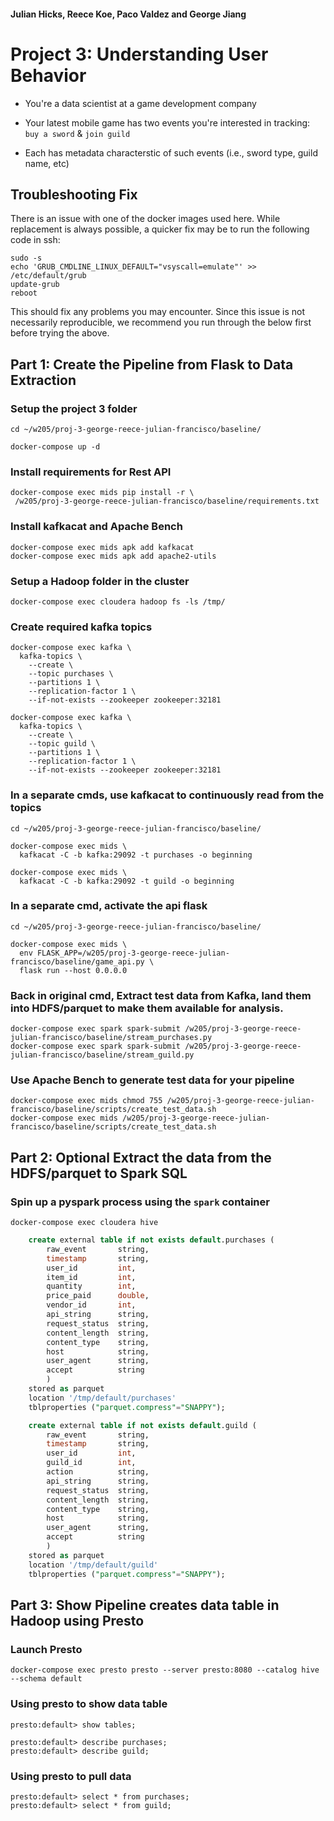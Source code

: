 #### Julian Hicks, Reece Koe, Paco Valdez and George Jiang
# Project 3: Understanding User Behavior

- You're a data scientist at a game development company  

- Your latest mobile game has two events you're interested in tracking: `buy a
  sword` & `join guild`

- Each has metadata characterstic of such events (i.e., sword type, guild name,
  etc)

## Troubleshooting Fix

There is an issue with one of the docker images used here. While replacement is always possible, a quicker fix may be to run the following code in ssh:

```
sudo -s
echo 'GRUB_CMDLINE_LINUX_DEFAULT="vsyscall=emulate"' >> /etc/default/grub
update-grub
reboot
```

This should fix any problems you may encounter. Since this issue is not necessarily reproducible, we recommend you run through the below first before trying the above. 

## Part 1: Create the Pipeline from Flask to Data Extraction

### Setup the project 3 folder

```
cd ~/w205/proj-3-george-reece-julian-francisco/baseline/
```
```
docker-compose up -d
```

### Install requirements for Rest API

```
docker-compose exec mids pip install -r \
 /w205/proj-3-george-reece-julian-francisco/baseline/requirements.txt
```

### Install kafkacat and Apache Bench
```
docker-compose exec mids apk add kafkacat
docker-compose exec mids apk add apache2-utils
```

### Setup a Hadoop folder in the cluster

```
docker-compose exec cloudera hadoop fs -ls /tmp/
```

### Create required kafka topics
<!-- 
```
docker-compose exec kafka \
  kafka-topics \
    --create \
    --topic events \
    --partitions 1 \
    --replication-factor 1 \
    --if-not-exists --zookeeper zookeeper:32181
``` -->
```
docker-compose exec kafka \
  kafka-topics \
    --create \
    --topic purchases \
    --partitions 1 \
    --replication-factor 1 \
    --if-not-exists --zookeeper zookeeper:32181
```
```
docker-compose exec kafka \
  kafka-topics \
    --create \
    --topic guild \
    --partitions 1 \
    --replication-factor 1 \
    --if-not-exists --zookeeper zookeeper:32181
```

### In a separate cmds, use kafkacat to continuously read from the topics
```
cd ~/w205/proj-3-george-reece-julian-francisco/baseline/
```
```
docker-compose exec mids \
  kafkacat -C -b kafka:29092 -t purchases -o beginning
```
```
docker-compose exec mids \
  kafkacat -C -b kafka:29092 -t guild -o beginning
```

### In a separate cmd, activate the api flask
```
cd ~/w205/proj-3-george-reece-julian-francisco/baseline/
```

```
docker-compose exec mids \
  env FLASK_APP=/w205/proj-3-george-reece-julian-francisco/baseline/game_api.py \
  flask run --host 0.0.0.0
```

### Back in original cmd, Extract test data from Kafka, land them into HDFS/parquet to make them available for analysis.

```
docker-compose exec spark spark-submit /w205/proj-3-george-reece-julian-francisco/baseline/stream_purchases.py
docker-compose exec spark spark-submit /w205/proj-3-george-reece-julian-francisco/baseline/stream_guild.py
```

###  Use Apache Bench to generate test data for your pipeline

```
docker-compose exec mids chmod 755 /w205/proj-3-george-reece-julian-francisco/baseline/scripts/create_test_data.sh
docker-compose exec mids /w205/proj-3-george-reece-julian-francisco/baseline/scripts/create_test_data.sh
```



## Part 2: Optional Extract the data from the HDFS/parquet to Spark SQL

### Spin up a pyspark process using the `spark` container

```
docker-compose exec cloudera hive
```

```sql
    create external table if not exists default.purchases (
        raw_event       string,
        timestamp       string,
        user_id         int,
        item_id         int,
        quantity        int,
        price_paid      double,
        vendor_id       int,
        api_string      string,
        request_status  string,
        content_length  string,
        content_type    string,
        host            string,
        user_agent      string,
        accept          string
        )
    stored as parquet 
    location '/tmp/default/purchases'
    tblproperties ("parquet.compress"="SNAPPY");
```

```sql
    create external table if not exists default.guild (
        raw_event       string,
        timestamp       string,
        user_id         int,
        guild_id        int,
        action          string,
        api_string      string,
        request_status  string,
        content_length  string,
        content_type    string,
        host            string,
        user_agent      string,
        accept          string
        )
    stored as parquet 
    location '/tmp/default/guild'
    tblproperties ("parquet.compress"="SNAPPY");
```

<!-- ### At the pyspark prompt, read from kafka

```
purchases = spark.read.parquet('/tmp/purchases')
purchases.show()
purchases.registerTempTable('purchases')
query = """
create external table default.purchases
  stored as parquet
  location '/tmp/default/purchases'
  as
  select * from purchases
"""
spark.sql(query)

guild = spark.read.parquet('/tmp/guild')
guild.show()
guild.registerTempTable('guild')
query = """
create external table default.guild
  stored as parquet
  location '/tmp/default/guild'
  as
  select * from guild
"""
spark.sql(query)
``` -->

## Part 3: Show Pipeline creates data table in Hadoop using Presto

### Launch Presto
```
docker-compose exec presto presto --server presto:8080 --catalog hive --schema default
```

### Using presto to show data table
```
presto:default> show tables;
```

```
presto:default> describe purchases;
presto:default> describe guild;
```

### Using presto to pull data
```
presto:default> select * from purchases;
presto:default> select * from guild;
```



